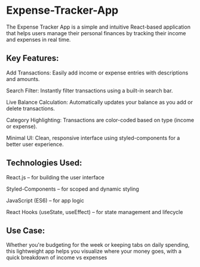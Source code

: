 # Expense-Tracker-App
The Expense Tracker App is a simple and intuitive React-based application that helps users manage their personal finances by tracking their income and expenses in real time.

## Key Features:
Add Transactions: Easily add income or expense entries with descriptions and amounts.

Search Filter: Instantly filter transactions using a built-in search bar.

Live Balance Calculation: Automatically updates your balance as you add or delete transactions.

Category Highlighting: Transactions are color-coded based on type (income or expense).

Minimal UI: Clean, responsive interface using styled-components for a better user experience.

## Technologies Used:
React.js – for building the user interface

Styled-Components – for scoped and dynamic styling

JavaScript (ES6) – for app logic

React Hooks (useState, useEffect) – for state management and lifecycle

## Use Case:
Whether you're budgeting for the week or keeping tabs on daily spending, this lightweight app helps you visualize where your money goes, with a quick breakdown of income vs expenses
